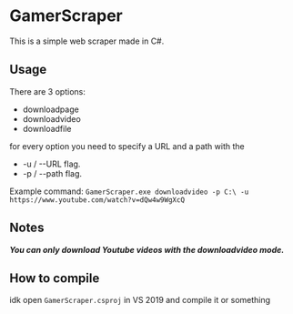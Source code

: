 # GamerScraper
This is a simple web scraper made in C#.

## **Usage** 

There are 3 options:
- downloadpage
- downloadvideo
- downloadfile

for every option you need to specify a URL and a path with the 
- -u / --URL flag.
- -p / --path flag.

Example command: ``` GamerScraper.exe downloadvideo -p C:\ -u https://www.youtube.com/watch?v=dQw4w9WgXcQ ```

## **Notes**
***You can only download Youtube videos with the downloadvideo mode.***

## **How to compile**
idk open ```GamerScraper.csproj``` in VS 2019 and compile it or something
